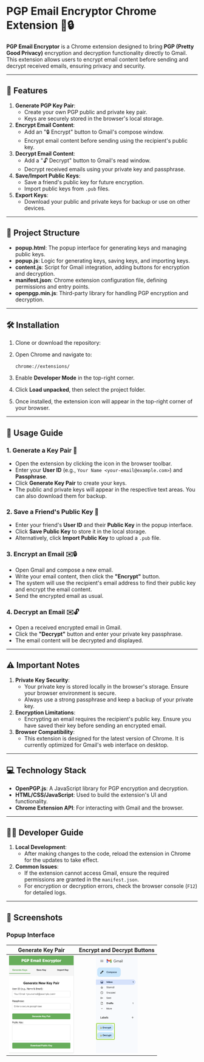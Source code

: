 # PGP Email Encryptor Chrome Extension 💌🔒

**PGP Email Encryptor** is a Chrome extension designed to bring **PGP (Pretty Good Privacy)** encryption and decryption functionality directly to Gmail. This extension allows users to encrypt email content before sending and decrypt received emails, ensuring privacy and security.

------

## 🌟 Features

1. **Generate PGP Key Pair**:
   - Create your own PGP public and private key pair.
   - Keys are securely stored in the browser's local storage.
2. **Encrypt Email Content**:
   - Add an "🔒 Encrypt" button to Gmail's compose window.
   - Encrypt email content before sending using the recipient's public key.
3. **Decrypt Email Content**:
   - Add a "🔓 Decrypt" button to Gmail's read window.
   - Decrypt received emails using your private key and passphrase.
4. **Save/Import Public Keys**:
   - Save a friend's public key for future encryption.
   - Import public keys from `.pub` files.
5. **Export Keys**:
   - Download your public and private keys for backup or use on other devices.

------

## 📂 Project Structure

- **popup.html**: The popup interface for generating keys and managing public keys.
- **popup.js**: Logic for generating keys, saving keys, and importing keys.
- **content.js**: Script for Gmail integration, adding buttons for encryption and decryption.
- **manifest.json**: Chrome extension configuration file, defining permissions and entry points.
- **openpgp.min.js**: Third-party library for handling PGP encryption and decryption.

------

## 🛠️ Installation

1. Clone or download the repository:

2. Open Chrome and navigate to:

   ```
   chrome://extensions/
   ```

3. Enable **Developer Mode** in the top-right corner.

4. Click **Load unpacked**, then select the project folder.

5. Once installed, the extension icon will appear in the top-right corner of your browser.

------

## 📝 Usage Guide

### 1. Generate a Key Pair 🔑

- Open the extension by clicking the icon in the browser toolbar.
- Enter your **User ID** (e.g., `Your Name <your-email@example.com>`) and **Passphrase**.
- Click **Generate Key Pair** to create your keys.
- The public and private keys will appear in the respective text areas. You can also download them for backup.

### 2. Save a Friend's Public Key 🤝

- Enter your friend's **User ID** and their **Public Key** in the popup interface.
- Click **Save Public Key** to store it in the local storage.
- Alternatively, click **Import Public Key** to upload a `.pub` file.

### 3. Encrypt an Email ✉️🔒

- Open Gmail and compose a new email.
- Write your email content, then click the **"Encrypt"** button.
- The system will use the recipient's email address to find their public key and encrypt the email content.
- Send the encrypted email as usual.

### 4. Decrypt an Email ✉️🔓

- Open a received encrypted email in Gmail.
- Click the **"Decrypt"** button and enter your private key passphrase.
- The email content will be decrypted and displayed.

------

## ⚠️ Important Notes

1. **Private Key Security**:
   - Your private key is stored locally in the browser's storage. Ensure your browser environment is secure.
   - Always use a strong passphrase and keep a backup of your private key.
2. **Encryption Limitations**:
   - Encrypting an email requires the recipient's public key. Ensure you have saved their key before sending an encrypted email.
3. **Browser Compatibility**:
   - This extension is designed for the latest version of Chrome. It is currently optimized for Gmail's web interface on desktop.

------

## 💻 Technology Stack

- **OpenPGP.js**: A JavaScript library for PGP encryption and decryption.
- **HTML/CSS/JavaScript**: Used to build the extension's UI and functionality.
- **Chrome Extension API**: For interacting with Gmail and the browser.

------

## 👨‍💻 Developer Guide

1. **Local Development**:
   - After making changes to the code, reload the extension in Chrome for the updates to take effect.
2. **Common Issues**:
   - If the extension cannot access Gmail, ensure the required permissions are granted in the `manifest.json`.
   - For encryption or decryption errors, check the browser console (`F12`) for detailed logs.

------

## 📸 Screenshots

### Popup Interface

|                      Generate Key Pair                       |                 Encrypt and Decrypt Buttons                  |
| :----------------------------------------------------------: | :----------------------------------------------------------: |
| <img src="https://raw.githubusercontent.com/Ukrys/DFintech_Courses_images/master/202504061702246.png" style="zoom:25%;" /> | <img src="https://raw.githubusercontent.com/Ukrys/DFintech_Courses_images/master/202504061703165.png" style="zoom:25%;" /> |


